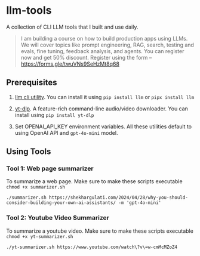 # llm-tools

A collection of CLI LLM tools that I built and use daily.

> I am building a course on how to build production apps using LLMs. We will cover topics like prompt engineering, RAG, search, testing and evals, fine tuning, feedback analysis, and agents. You can register now and get 50% discount. Register using the form – https://forms.gle/twuVNs9SeHzMt8q68

## Prerequisites

1. [llm cli utility](https://llm.datasette.io/en/stable/index.html). You can install it using `pip install llm` or `pipx install llm`

2. [yt-dlp](https://github.com/yt-dlp/yt-dlp). A feature-rich command-line audio/video downloader. You can install using `pip install yt-dlp`

3. Set OPENAI_API_KEY environment variables. All these utilities default to using OpenAI API and `gpt-4o-mini` model.

## Using Tools

### Tool 1: Web page summarizer

To summarize a web page. Make sure to make these scripts executable `chmod +x summarizer.sh`

```
./summarizer.sh https://shekhargulati.com/2024/04/28/why-you-should-consider-building-your-own-ai-assistants/ -m 'gpt-4o-mini'
```

### Tool 2: Youtube Video Summarizer

To summarize a youtube video. Make sure to make these scripts executable `chmod +x yt-summarizer.sh`

```
./yt-summarizer.sh https://www.youtube.com/watch\?v\=w-cmMcMZoZ4
```

